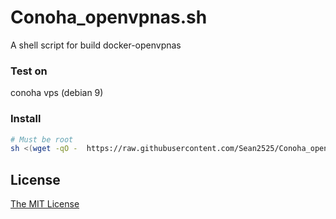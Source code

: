 # Conoha_openvpnas.sh

A shell script for build docker-openvpnas

### Test on 
conoha vps (debian 9)

### Install
``` bash
# Must be root
sh <(wget -qO -  https://raw.githubusercontent.com/Sean2525/Conoha_openvpnas.sh/master/install.sh)

```
## License
[The MIT License](https://github.com/Sean2525/Conoha_openvpnas.sh/blob/master/LICENSE)
